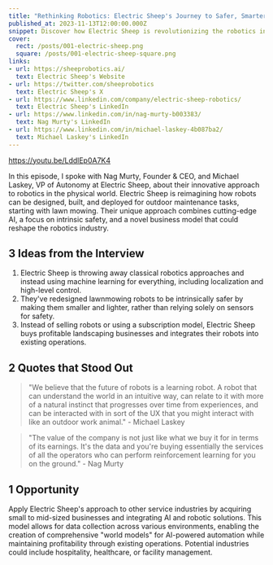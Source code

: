 ```yaml
---
title: "Rethinking Robotics: Electric Sheep's Journey to Safer, Smarter Machines"
published_at: 2023-11-13T12:00:00.000Z
snippet: Discover how Electric Sheep is revolutionizing the robotics industry with AI-powered lawn mowing and a unique business model. Nag Murty and Michael Laskey share insights on their approach to creating safer, smarter machines for the physical world.
cover:
  rect: /posts/001-electric-sheep.png
  square: /posts/001-electric-sheep-square.png
links:
- url: https://sheeprobotics.ai/
  text: Electric Sheep's Website
- url: https://twitter.com/sheeprobotics
  text: Electric Sheep's X
- url: https://www.linkedin.com/company/electric-sheep-robotics/
  text: Electric Sheep's LinkedIn
- url: https://www.linkedin.com/in/nag-murty-b003383/
  text: Nag Murty's LinkedIn
- url: https://www.linkedin.com/in/michael-laskey-4b087ba2/
  text: Michael Laskey's LinkedIn
---
```


https://youtu.be/LddlEp0A7K4

In this episode, I spoke with Nag Murty, Founder & CEO, and Michael Laskey, VP
of Autonomy at Electric Sheep, about their innovative approach to robotics in
the physical world. Electric Sheep is reimagining how robots can be designed,
built, and deployed for outdoor maintenance tasks, starting with lawn mowing.
Their unique approach combines cutting-edge AI, a focus on intrinsic safety, and
a novel business model that could reshape the robotics industry.

## 3 Ideas from the Interview

1. Electric Sheep is throwing away classical robotics approaches and instead
   using machine learning for everything, including localization and high-level
   control.
2. They've redesigned lawnmowing robots to be intrinsically safer by making them
   smaller and lighter, rather than relying solely on sensors for safety.
3. Instead of selling robots or using a subscription model, Electric Sheep buys
   profitable landscaping businesses and integrates their robots into existing
   operations.

## 2 Quotes that Stood Out

> "We believe that the future of robots is a learning robot. A robot that can
> understand the world in an intuitive way, can relate to it with more of a
> natural instinct that progresses over time from experiences, and can be
> interacted with in sort of the UX that you might interact with like an outdoor
> work animal." - Michael Laskey

> "The value of the company is not just like what we buy it for in terms of its
> earnings. It's the data and you're buying essentially the services of all the
> operators who can perform reinforcement learning for you on the ground." - Nag
> Murty

## 1 Opportunity

Apply Electric Sheep's approach to other service industries by acquiring small
to mid-sized businesses and integrating AI and robotic solutions. This model
allows for data collection across various environments, enabling the creation of
comprehensive "world models" for AI-powered automation while maintaining
profitability through existing operations. Potential industries could include
hospitality, healthcare, or facility management.
